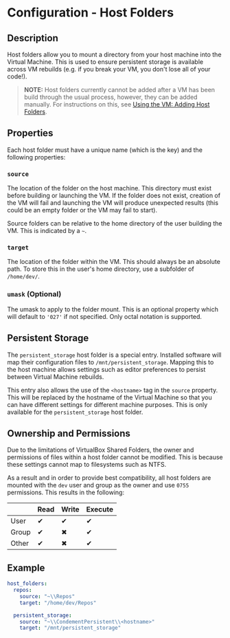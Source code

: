 # Configuration - Host Folders

## Description

Host folders allow you to mount a directory from your host machine into the Virtual Machine. This is used to ensure
persistent storage is available across VM rebuilds (e.g. if you break your VM, you don't lose all of your code!).

> **NOTE:** Host folders currently cannot be added after a VM has been build through the usual process, however, they
> can be added manually. For instructions on this, see
> [Using the VM: Adding Host Folders](../using-the-vm#adding-host-folders).

## Properties

Each host folder must have a unique name (which is the key) and the following properties:

### `source`

The location of the folder on the host machine. This directory must exist before building or launching the VM. If the
folder does not exist, creation of the VM will fail and launching the VM will produce unexpected results (this could be
an empty folder or the VM may fail to start).

Source folders can be relative to the home directory of the user building the VM. This is indicated by a `~`.

### `target`

The location of the folder within the VM. This should always be an absolute path. To store this in the user's home
directory, use a subfolder of `/home/dev/`.

### `umask` (Optional)

The umask to apply to the folder mount. This is an optional property which will default to `'027'` if not specified.
Only octal notation is supported.

## Persistent Storage

The `persistent_storage` host folder is a special entry. Installed software will map their configuration files to
`/mnt/persistent_storage`. Mapping this to the host machine allows settings such as editor preferences to persist
between Virtual Machine rebuilds.

This entry also allows the use of the `<hostname>` tag in the `source` property. This will be replaced by the hostname
of the Virtual Machine so that you can have different settings for different machine purposes. This is only available
for the `persistent_storage` host folder.

## Ownership and Permissions

Due to the limitations of VirtualBox Shared Folders, the owner and permissions of files within a host folder cannot be
modified. This is because these settings cannot map to filesystems such as NTFS.

As a result and in order to provide
best compatibility, all host folders are mounted with the `dev` user and group as the owner and use `0755` permissions.
This results in the following:

|       | Read     | Write    | Execute  |
| ----- | -------- | -------- | -------- |
| User  | &#10004; | &#10004; | &#10004; |
| Group | &#10004; | &#10006; | &#10004; |
| Other | &#10004; | &#10006; | &#10004; |

## Example

```yaml
host_folders:
  repos:
    source: "~\\Repos"
    target: "/home/dev/Repos"

  persistent_storage:
    source: "~\\CondementPersistent\\<hostname>"
    target: "/mnt/persistent_storage"
```
